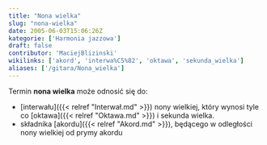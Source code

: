 ```yaml
---
title: "Nona wielka"
slug: "nona-wielka"
date: 2005-06-03T15:06:26Z
kategorie: ['Harmonia jazzowa']
draft: false
contributor: 'MaciejBlizinski'
wikilinks: ['akord', 'interwa%C5%82', 'oktawa', 'sekunda_wielka']
aliases: ['/gitara/Nona_wielka']
---
```

Termin **nona wielka** może odnosić się do:

  - [interwału]({{< relref "Interwał.md" >}}) nony wielkiej, który wynosi tyle co
    [oktawa]({{< relref "Oktawa.md" >}}) i sekunda
    wielka<!-- link nie odnosił się do niczego: 'Nona wielka' ('content/Nona_wielka.md') links to 'sekunda_wielka' ('content/sekunda_wielka.md') and that does not exist -->.
  - składnika [akordu]({{< relref "Akord.md" >}}), będącego w odległości nony
    wielkiej od prymy akordu

